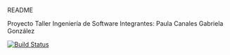 README

Proyecto Taller Ingeniería de Software
Integrantes:
Paula Canales 
Gabriela González

[![Build Status](http://146.83.216.163:8080/buildStatus/icon?job=reddebate)](http://146.83.216.163:8080/job/reddebate/)
